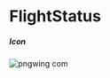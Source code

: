 # FlightStatus

##### Icon

![pngwing com](https://github.com/TheAvtarSingh/FlightStatus/assets/88712571/f56b5676-55e8-4cdf-a66c-959914cd3e19)
